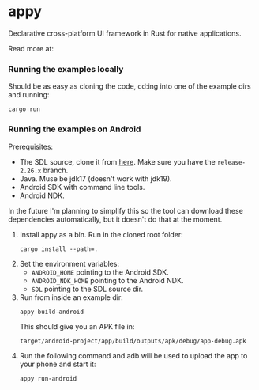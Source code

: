 # appy
Declarative cross-platform UI framework in Rust for native applications.

Read more at:

### Running the examples locally

Should be as easy as cloning the code, cd:ing into one of the example dirs and running:

    cargo run

### Running the examples on Android

Prerequisites:

* The SDL source, clone it from [here](https://github.com/libsdl-org/SDL). Make sure you have the `release-2.26.x` branch.
* Java. Muse be jdk17 (doesn't work with jdk19).
* Android SDK with command line tools.
* Android NDK.

In the future I'm planning to simplify this so the tool can download these dependencies automatically, but it doesn't do that at the moment.

1. Install appy as a bin. Run in the cloned root folder:
   ```
   cargo install --path=.
   ```
2. Set the environment variables:
   * `ANDROID_HOME` pointing to the Android SDK.
   * `ANDROID_NDK_HOME` pointing to the Android NDK.
   * `SDL` pointing to the SDL source dir.
3. Run from inside an example dir:
   ```
   appy build-android
   ```
   This should give you an APK file in:
   ```
   target/android-project/app/build/outputs/apk/debug/app-debug.apk
   ```
4. Run the following command and adb will be used to upload the app to your phone and start it:
   ```
   appy run-android
   ```
   

